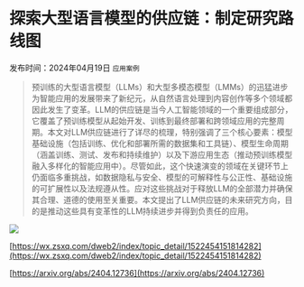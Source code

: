 # 探索大型语言模型的供应链：制定研究路线图
发布时间：2024年04月19日
`应用案例`
> 预训练的大型语言模型（LLMs）和大型多模态模型（LMMs）的迅猛进步为智能应用的发展带来了新纪元，从自然语言处理到内容创作等多个领域都因此发生了变革。LLM的供应链是当今人工智能领域的一个重要组成部分，它覆盖了预训练模型从起始开发、训练到最终部署和跨领域应用的完整周期。本文对LLM供应链进行了详尽的梳理，特别强调了三个核心要素：模型基础设施（包括训练、优化和部署所需的数据集和工具链）、模型生命周期（涵盖训练、测试、发布和持续维护）以及下游应用生态（推动预训练模型融入多样化的智能应用中）。尽管如此，这个快速演变的领域在关键环节上仍面临多重挑战，如数据隐私与安全、模型的可解释性与公正性、基础设施的可扩展性以及法规遵从性。应对这些挑战对于释放LLM的全部潜力并确保其合理、道德的使用至关重要。本文提出了LLM供应链的未来研究方向，目的是推动这些具有变革性的LLM持续进步并得到负责任的应用。

![](https://raw.githubusercontent.com/HuggingAGI/HuggingArxiv/main/paper_images/2404.12736/x1.png)

[https://wx.zsxq.com/dweb2/index/topic_detail/1522454151814282](https://wx.zsxq.com/dweb2/index/topic_detail/1522454151814282)

[https://arxiv.org/abs/2404.12736](https://arxiv.org/abs/2404.12736)
